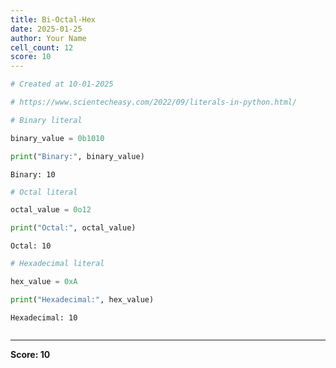 ```yaml
---
title: Bi-Octal-Hex
date: 2025-01-25
author: Your Name
cell_count: 12
score: 10
---
```


```python
# Created at 10-01-2025
```


```python
# https://www.scientecheasy.com/2022/09/literals-in-python.html/
```


```python
# Binary literal
```


```python
binary_value = 0b1010
```


```python
print("Binary:", binary_value)
```

    Binary: 10



```python
# Octal literal
```


```python
octal_value = 0o12
```


```python
print("Octal:", octal_value)
```

    Octal: 10



```python
# Hexadecimal literal
```


```python
hex_value = 0xA
```


```python
print("Hexadecimal:", hex_value)
```

    Hexadecimal: 10



```python

```


---
**Score: 10**
